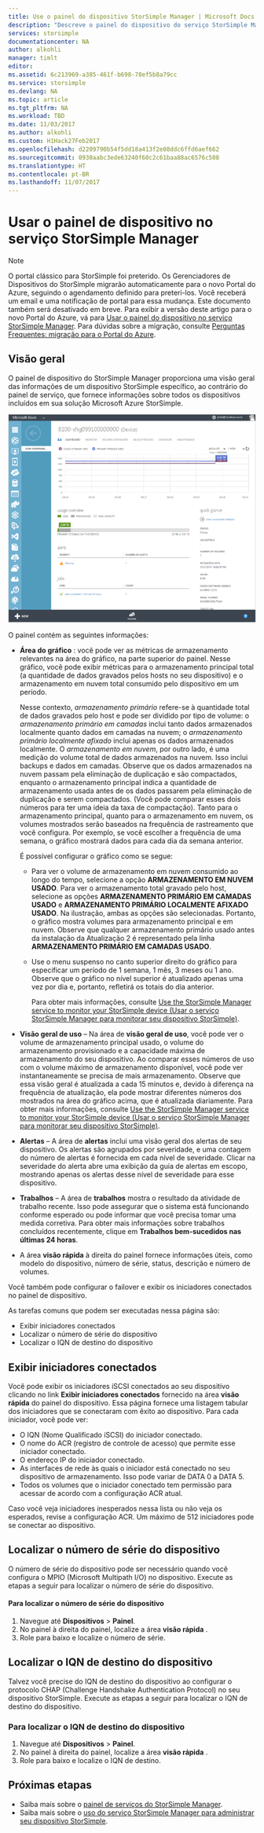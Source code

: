 ```yaml
---
title: Use o painel do dispositivo StorSimple Manager | Microsoft Docs
description: "Descreve o painel do dispositivo do serviço StorSimple Manager e como usá-lo para exibir iniciadores conectados e métricas de armazenamento e localizar o número de série e o IQN."
services: storsimple
documentationcenter: NA
author: alkohli
manager: timlt
editor: 
ms.assetid: 6c213969-a385-461f-b698-78ef5b8a79cc
ms.service: storsimple
ms.devlang: NA
ms.topic: article
ms.tgt_pltfrm: NA
ms.workload: TBD
ms.date: 11/03/2017
ms.author: alkohli
ms.custom: H1Hack27Feb2017
ms.openlocfilehash: d2209790b54f5dd18a413f2e08ddc6ffd6aef662
ms.sourcegitcommit: 0930aabc3ede63240f60c2c61baa88ac6576c508
ms.translationtype: HT
ms.contentlocale: pt-BR
ms.lasthandoff: 11/07/2017
---
```

# <a name="use-the-device-dashboard-in-storsimple-manager-service"></a>Usar o painel de dispositivo no serviço StorSimple Manager  
> [!NOTE]
> O portal clássico para StorSimple foi preterido. Os Gerenciadores de Dispositivos do StorSimple migrarão automaticamente para o novo Portal do Azure, seguindo o agendamento definido para preteri-los. Você receberá um email e uma notificação de portal para essa mudança. Este documento também será desativado em breve. Para exibir a versão deste artigo para o novo Portal do Azure, vá para [Usar o painel do dispositivo no serviço StorSimple Manager](storsimple-8000-device-dashboard.md). Para dúvidas sobre a migração, consulte [Perguntas Frequentes: migração para o Portal do Azure](storsimple-8000-move-azure-portal-faq.md).


## <a name="overview"></a>Visão geral
O painel de dispositivo do StorSimple Manager proporciona uma visão geral das informações de um dispositivo StorSimple específico, ao contrário do painel de serviço, que fornece informações sobre todos os dispositivos incluídos em sua solução Microsoft Azure StorSimple.

![Página Painel de dispositivo](./media/storsimple-device-dashboard/StorSimple_DeviceDashbaord1M.png)

O painel contém as seguintes informações:

* **Área do gráfico** : você pode ver as métricas de armazenamento relevantes na área do gráfico, na parte superior do painel. Nesse gráfico, você pode exibir métricas para o armazenamento principal total (a quantidade de dados gravados pelos hosts no seu dispositivo) e o armazenamento em nuvem total consumido pelo dispositivo em um período.
  
     Nesse contexto, *armazenamento primário* refere-se à quantidade total de dados gravados pelo host e pode ser dividido por tipo de volume: o *armazenamento primário em camadas* inclui tanto dados armazenados localmente quanto dados em camadas na nuvem; o *armazenamento primário localmente afixado* inclui apenas os dados armazenados localmente. O *armazenamento em nuvem*, por outro lado, é uma medição do volume total de dados armazenados na nuvem. Isso inclui backups e dados em camadas. Observe que os dados armazenados na nuvem passam pela eliminação de duplicação e são compactados, enquanto o armazenamento principal indica a quantidade de armazenamento usada antes de os dados passarem pela eliminação de duplicação e serem compactados. (Você pode comparar esses dois números para ter uma ideia da taxa de compactação). Tanto para o armazenamento principal, quanto para o armazenamento em nuvem, os volumes mostrados serão baseados na frequência de rastreamento que você configura. Por exemplo, se você escolher a frequência de uma semana, o gráfico mostrará dados para cada dia da semana anterior.
  
     É possível configurar o gráfico como se segue:
  
  * Para ver o volume de armazenamento em nuvem consumido ao longo do tempo, selecione a opção **ARMAZENAMENTO EM NUVEM USADO**. Para ver o armazenamento total gravado pelo host, selecione as opções **ARMAZENAMENTO PRIMÁRIO EM CAMADAS USADO** e **ARMAZENAMENTO PRIMÁRIO LOCALMENTE AFIXADO USADO**. Na ilustração, ambas as opções são selecionadas. Portanto, o gráfico mostra volumes para armazenamento principal e em nuvem. Observe que qualquer armazenamento primário usado antes da instalação da Atualização 2 é representado pela linha **ARMAZENAMENTO PRIMÁRIO EM CAMADAS USADO**.
  * Use o menu suspenso no canto superior direito do gráfico para especificar um período de 1 semana, 1 mês, 3 meses ou 1 ano. Observe que o gráfico no nível superior é atualizado apenas uma vez por dia e, portanto, refletirá os totais do dia anterior.
    
    Para obter mais informações, consulte [Use the StorSimple Manager service to monitor your StorSimple device (Usar o serviço StorSimple Manager para monitorar seu dispositivo StorSimple)](storsimple-monitor-device.md).
* **Visão geral de uso** – Na área de **visão geral de uso**, você pode ver o volume de armazenamento principal usado, o volume do armazenamento provisionado e a capacidade máxima de armazenamento do seu dispositivo. Ao comparar esses números de uso com o volume máximo de armazenamento disponível, você pode ver instantaneamente se precisa de mais armazenamento. Observe que essa visão geral é atualizada a cada 15 minutos e, devido à diferença na frequência de atualização, ela pode mostrar diferentes números dos mostrados na área do gráfico acima, que é atualizada diariamente. Para obter mais informações, consulte [Use the StorSimple Manager service to monitor your StorSimple device (Usar o serviço StorSimple Manager para monitorar seu dispositivo StorSimple)](storsimple-monitor-device.md).
* **Alertas** – A área de **alertas** inclui uma visão geral dos alertas de seu dispositivo. Os alertas são agrupados por severidade, e uma contagem do número de alertas é fornecida em cada nível de severidade. Clicar na severidade do alerta abre uma exibição da guia de alertas em escopo, mostrando apenas os alertas desse nível de severidade para esse dispositivo.
* **Trabalhos** – A área de **trabalhos** mostra o resultado da atividade de trabalho recente. Isso pode assegurar que o sistema está funcionando conforme esperado ou pode informar que você precisa tomar uma medida corretiva. Para obter mais informações sobre trabalhos concluídos recentemente, clique em **Trabalhos bem-sucedidos nas últimas 24 horas**.
* A área **visão rápida** à direita do painel fornece informações úteis, como modelo do dispositivo, número de série, status, descrição e número de volumes.

Você também pode configurar o failover e exibir os iniciadores conectados no painel de dispositivo.

As tarefas comuns que podem ser executadas nessa página são:

* Exibir iniciadores conectados
* Localizar o número de série do dispositivo
* Localizar o IQN de destino do dispositivo

## <a name="view-connected-initiators"></a>Exibir iniciadores conectados
Você pode exibir os iniciadores iSCSI conectados ao seu dispositivo clicando no link **Exibir iniciadores conectados** fornecido na área **visão rápida** do painel do dispositivo. Essa página fornece uma listagem tabular dos iniciadores que se conectaram com êxito ao dispositivo. Para cada iniciador, você pode ver:

* O IQN (Nome Qualificado iSCSI) do iniciador conectado.
* O nome do ACR (registro de controle de acesso) que permite esse iniciador conectado.
* O endereço IP do iniciador conectado.
* As interfaces de rede às quais o iniciador está conectado no seu dispositivo de armazenamento. Isso pode variar de DATA 0 a DATA 5.
* Todos os volumes que o iniciador conectado tem permissão para acessar de acordo com a configuração ACR atual.

Caso você veja iniciadores inesperados nessa lista ou não veja os esperados, revise a configuração ACR. Um máximo de 512 iniciadores pode se conectar ao dispositivo.

## <a name="find-the-device-serial-number"></a>Localizar o número de série do dispositivo
O número de série do dispositivo pode ser necessário quando você configura o MPIO (Microsoft Multipath I/O) no dispositivo. Execute as etapas a seguir para localizar o número de série do dispositivo.

#### <a name="to-find-the-device-serial-number"></a>Para localizar o número de série do dispositivo
1. Navegue até **Dispositivos** > **Painel**.
2. No painel à direita do painel, localize a área **visão rápida** .
3. Role para baixo e localize o número de série.

## <a name="find-the-device-target-iqn"></a>Localizar o IQN de destino do dispositivo
Talvez você precise do IQN de destino do dispositivo ao configurar o protocolo CHAP (Challenge Handshake Authentication Protocol) no seu dispositivo StorSimple. Execute as etapas a seguir para localizar o IQN de destino do dispositivo.

### <a name="to-find-the-device-target-iqn"></a>Para localizar o IQN de destino do dispositivo
1. Navegue até **Dispositivos** > **Painel**.
2. No painel à direita do painel, localize a área **visão rápida** .
3. Role para baixo e localize o IQN de destino.

## <a name="next-steps"></a>Próximas etapas
* Saiba mais sobre o [painel de serviços do StorSimple Manager](storsimple-service-dashboard.md).
* Saiba mais sobre o [uso do serviço StorSimple Manager para administrar seu dispositivo StorSimple](storsimple-manager-service-administration.md).

